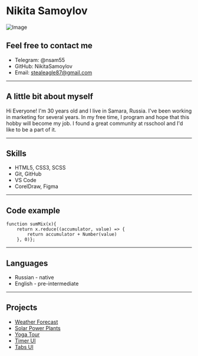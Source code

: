 # Nikita Samoylov 
![Image](https://download-cs.net/steam/avatars/2859.jpg) 

## Feel free to contact me
 * Telegram: @nsam55
 * GitHub: NikitaSamoylov
 * Email: stealeagle87@gmail.com
 ---
 ## A little bit about myself
 Hi Everyone! I'm 30 years old and I live in Samara, Russia. I've been working in marketing for several years. In my free time, I program and hope that this hobby will become my job. I found a great community at rsschool and I'd like to be a part of it. 
 
---
## Skills
* HTML5, CSS3, SCSS
* Git, GitHub
* VS Code
* CorelDraw, Figma
---
## Code example
```
function sumMix(x){
    return x.reduce((accumulator, value) => {
        return accumulator + Number(value)
    }, 0)};
```
---
## Languages
* Russian - native
* English - pre-intermediate

---
## Projects
* [Weather Forecast](https://github.com/NikitaSamoylov/forecast)
* [Solar Power Plants](https://github.com/NikitaSamoylov/Solar-Power-Plant-Site)
* [Yoga Tour](https://github.com/NikitaSamoylov/Yoga-Tour-Site)
* [Timer UI](https://github.com/NikitaSamoylov/Timer)
* [Tabs UI](https://github.com/NikitaSamoylov/Tabs)

